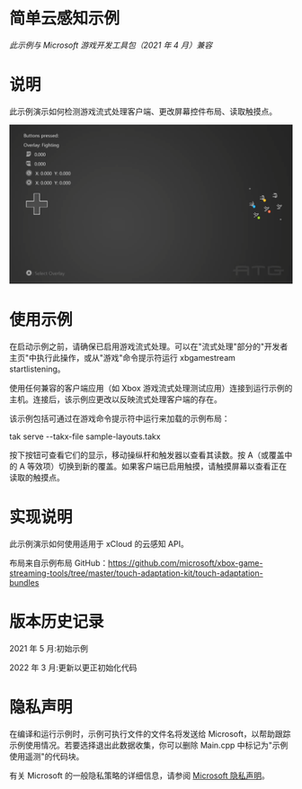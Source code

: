 # 简单云感知示例

*此示例与 Microsoft 游戏开发工具包（2021 年 4 月）兼容*

# 说明

此示例演示如何检测游戏流式处理客户端、更改屏幕控件布局、读取触摸点。

![A screenshot of a computer Description automatically generated with medium confidence](./media/image1.png)

# 使用示例

在启动示例之前，请确保已启用游戏流式处理。可以在"流式处理"部分的"开发者主页"中执行此操作，或从"游戏"命令提示符运行
xbgamestream startlistening。

使用任何兼容的客户端应用（如 Xbox
游戏流式处理测试应用）连接到运行示例的主机。连接后，该示例应更改以反映流式处理客户端的存在。

该示例包括可通过在游戏命令提示符中运行来加载的示例布局：

tak serve \--takx-file sample-layouts.takx

按下按钮可查看它们的显示，移动操纵杆和触发器以查看其读数。按
A（或覆盖中的 A
等效项）切换到新的覆盖。如果客户端已启用触摸，请触摸屏幕以查看正在读取的触摸点。

# 实现说明

此示例演示如何使用适用于 xCloud 的云感知 API。

布局来自示例布局
GitHub：<https://github.com/microsoft/xbox-game-streaming-tools/tree/master/touch-adaptation-kit/touch-adaptation-bundles>

# 版本历史记录

2021 年 5 月:初始示例

2022 年 3 月:更新以更正初始化代码

# 隐私声明

在编译和运行示例时，示例可执行文件的文件名将发送给
Microsoft，以帮助跟踪示例使用情况。若要选择退出此数据收集，你可以删除
Main.cpp 中标记为"示例使用遥测"的代码块。

有关 Microsoft 的一般隐私策略的详细信息，请参阅 [Microsoft
隐私声明](https://privacy.microsoft.com/en-us/privacystatement/)。

